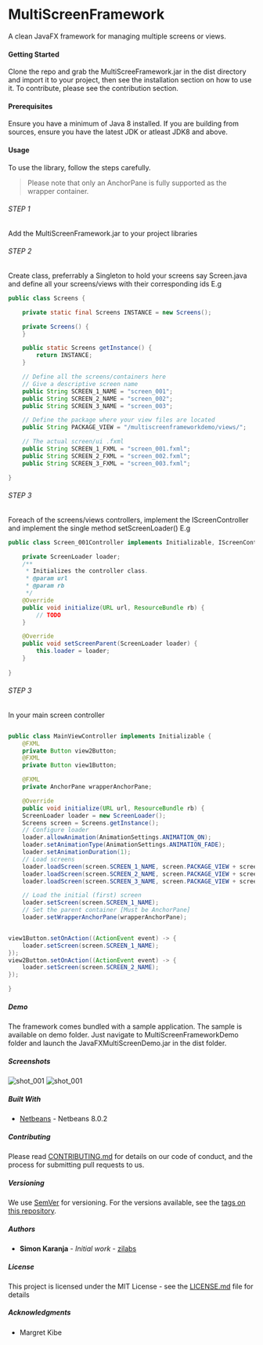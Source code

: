 # MultiScreenFramework
A clean JavaFX framework for managing multiple screens or views.

#### Getting Started
Clone the repo and grab the MultiScreeFramework.jar in the dist directory and import it to your project, then see the installation
section on how to use it.
To contribute, please see the contribution section.

#### Prerequisites
Ensure you have a minimum of Java 8 installed. If you are building from sources, ensure you have the latest JDK or atleast JDK8 and above.

#### Usage
To use the library, follow the steps carefully. 
> Please note that only an AnchorPane is fully supported as the wrapper container.
###### STEP 1
Add the MultiScreenFramework.jar to your project libraries
###### STEP 2
Create class, preferrably a Singleton to hold your screens say Screen.java and define all your screens/views with their corresponding   ids E.g
	
```java
public class Screens {

    private static final Screens INSTANCE = new Screens();

    private Screens() {
    }

    public static Screens getInstance() {
        return INSTANCE;
    }

    // Define all the screens/containers here
    // Give a descriptive screen name
    public String SCREEN_1_NAME = "screen_001";
    public String SCREEN_2_NAME = "screen_002";
    public String SCREEN_3_NAME = "screen_003";

    // Define the package where your view files are located
    public String PACKAGE_VIEW = "/multiscreenframeworkdemo/views/";

    // The actual screen/ui .fxml
    public String SCREEN_1_FXML = "screen_001.fxml";
    public String SCREEN_2_FXML = "screen_002.fxml";
    public String SCREEN_3_FXML = "screen_003.fxml";

}
```
###### STEP 3
 Foreach of the screens/views controllers, implement the IScreenController and implement the single method setScreenLoader() E.g
	
```java
public class Screen_001Controller implements Initializable, IScreenController {

    private ScreenLoader loader;
    /**
     * Initializes the controller class.
     * @param url
     * @param rb
     */
    @Override
    public void initialize(URL url, ResourceBundle rb) {
        // TODO
    }    

    @Override
    public void setScreenParent(ScreenLoader loader) {
        this.loader = loader;
    }
    
}
```
###### STEP 3
In your main screen controller
```java

public class MainViewController implements Initializable {
    @FXML
    private Button view2Button;
    @FXML
    private Button view1Button;

    @FXML
    private AnchorPane wrapperAnchorPane;

    @Override
    public void initialize(URL url, ResourceBundle rb) {
	ScreenLoader loader = new ScreenLoader();
	Screens screen = Screens.getInstance();
	// Configure loader
	loader.allowAnimation(AnimationSettings.ANIMATION_ON);
	loader.setAnimationType(AnimationSettings.ANIMATION_FADE);
	loader.setAnimationDuration(1);
	// Load screens
	loader.loadScreen(screen.SCREEN_1_NAME, screen.PACKAGE_VIEW + screen.SCREEN_1_FXML);
	loader.loadScreen(screen.SCREEN_2_NAME, screen.PACKAGE_VIEW + screen.SCREEN_2_FXML);
	loader.loadScreen(screen.SCREEN_3_NAME, screen.PACKAGE_VIEW + screen.SCREEN_3_FXML);

	// Load the initial (first) screen
	loader.setScreen(screen.SCREEN_1_NAME);
	// Set the parent container [Must be AnchorPane]
	loader.setWrapperAnchorPane(wrapperAnchorPane);


view1Button.setOnAction((ActionEvent event) -> {
    loader.setScreen(screen.SCREEN_1_NAME);
});
view2Button.setOnAction((ActionEvent event) -> {
    loader.setScreen(screen.SCREEN_2_NAME);
});

}
```

##### Demo
The framework comes bundled with a sample application. The sample is available on demo folder. Just navigate to MultiScreenFrameworkDemo folder and launch the JavaFXMultiScreenDemo.jar in the dist folder.
##### Screenshots

![shot_001](/MultiScreenFrameworkDemo/screenshots/shot_001.png)
![shot_001](/MultiScreenFrameworkDemo/screenshots/shot_002.png)



##### Built With

* [Netbeans](https://netbeans.org/) - Netbeans 8.0.2

##### Contributing

Please read [CONTRIBUTING.md](https://gist.github.com/PurpleBooth/b24679402957c63ec426) for details on our code of conduct, and the process for submitting pull requests to us.

##### Versioning

We use [SemVer](http://semver.org/) for versioning. For the versions available, see the [tags on this repository](https://github.com/your/project/tags). 

##### Authors

* **Simon Karanja** - *Initial work* - [zilabs](http://zilabs.pe.hu)

##### License

This project is licensed under the MIT License - see the [LICENSE.md](LICENSE.md) file for details

##### Acknowledgments

* Margret Kibe
